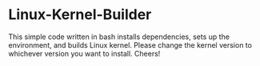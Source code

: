 # Linux-Kernel-Builder
This simple code written in bash installs dependencies, sets up the environment, and builds Linux kernel.
Please change the kernel version to whichever version you want to install.
Cheers!
